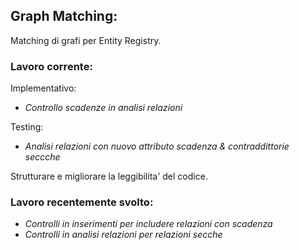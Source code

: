 ## Graph Matching:

Matching di grafi per Entity Registry.

### Lavoro corrente:

Implementativo:

- *Controllo scadenze in analisi relazioni*

Testing: 

- *Analisi relazioni con nuovo attributo scadenza & contraddittorie seccche*

Strutturare e migliorare la leggibilita' del codice.

### Lavoro recentemente svolto:

- *Controlli in inserimenti per includere relazioni con scadenza*
- *Controlli in analisi relazioni per relazioni secche*